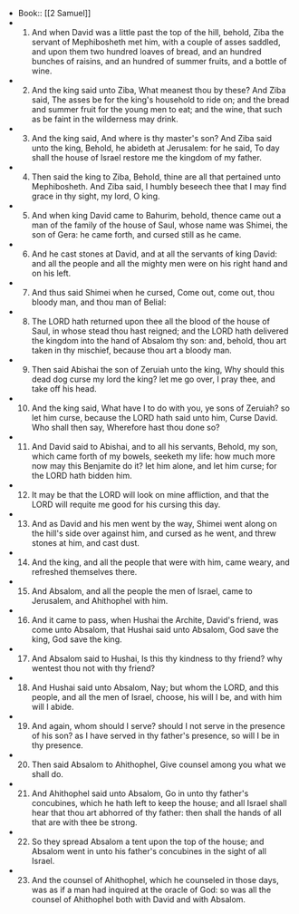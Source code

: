 - Book:: [[2 Samuel]]
- 1. And when David was a little past the top of the hill, behold, Ziba the servant of Mephibosheth met him, with a couple of asses saddled, and upon them two hundred loaves of bread, and an hundred bunches of raisins, and an hundred of summer fruits, and a bottle of wine.
- 2. And the king said unto Ziba, What meanest thou by these? And Ziba said, The asses be for the king's household to ride on; and the bread and summer fruit for the young men to eat; and the wine, that such as be faint in the wilderness may drink.
- 3. And the king said, And where is thy master's son? And Ziba said unto the king, Behold, he abideth at Jerusalem: for he said, To day shall the house of Israel restore me the kingdom of my father.
- 4. Then said the king to Ziba, Behold, thine are all that pertained unto Mephibosheth. And Ziba said, I humbly beseech thee that I may find grace in thy sight, my lord, O king.
- 5. And when king David came to Bahurim, behold, thence came out a man of the family of the house of Saul, whose name was Shimei, the son of Gera: he came forth, and cursed still as he came.
- 6. And he cast stones at David, and at all the servants of king David: and all the people and all the mighty men were on his right hand and on his left.
- 7. And thus said Shimei when he cursed, Come out, come out, thou bloody man, and thou man of Belial:
- 8. The LORD hath returned upon thee all the blood of the house of Saul, in whose stead thou hast reigned; and the LORD hath delivered the kingdom into the hand of Absalom thy son: and, behold, thou art taken in thy mischief, because thou art a bloody man.
- 9. Then said Abishai the son of Zeruiah unto the king, Why should this dead dog curse my lord the king? let me go over, I pray thee, and take off his head.
- 10. And the king said, What have I to do with you, ye sons of Zeruiah? so let him curse, because the LORD hath said unto him, Curse David. Who shall then say, Wherefore hast thou done so?
- 11. And David said to Abishai, and to all his servants, Behold, my son, which came forth of my bowels, seeketh my life: how much more now may this Benjamite do it? let him alone, and let him curse; for the LORD hath bidden him.
- 12. It may be that the LORD will look on mine affliction, and that the LORD will requite me good for his cursing this day.
- 13. And as David and his men went by the way, Shimei went along on the hill's side over against him, and cursed as he went, and threw stones at him, and cast dust.
- 14. And the king, and all the people that were with him, came weary, and refreshed themselves there.
- 15. And Absalom, and all the people the men of Israel, came to Jerusalem, and Ahithophel with him.
- 16. And it came to pass, when Hushai the Archite, David's friend, was come unto Absalom, that Hushai said unto Absalom, God save the king, God save the king.
- 17. And Absalom said to Hushai, Is this thy kindness to thy friend? why wentest thou not with thy friend?
- 18. And Hushai said unto Absalom, Nay; but whom the LORD, and this people, and all the men of Israel, choose, his will I be, and with him will I abide.
- 19. And again, whom should I serve? should I not serve in the presence of his son? as I have served in thy father's presence, so will I be in thy presence.
- 20. Then said Absalom to Ahithophel, Give counsel among you what we shall do.
- 21. And Ahithophel said unto Absalom, Go in unto thy father's concubines, which he hath left to keep the house; and all Israel shall hear that thou art abhorred of thy father: then shall the hands of all that are with thee be strong.
- 22. So they spread Absalom a tent upon the top of the house; and Absalom went in unto his father's concubines in the sight of all Israel.
- 23. And the counsel of Ahithophel, which he counseled in those days, was as if a man had inquired at the oracle of God: so was all the counsel of Ahithophel both with David and with Absalom.
